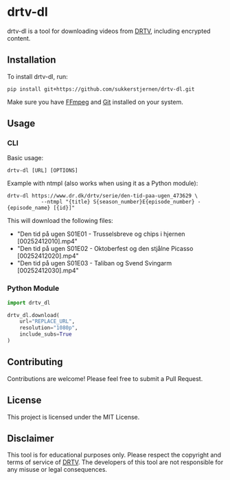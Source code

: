# drtv-dl

drtv-dl is a tool for downloading videos from [DRTV](https://dr.dk/drtv), including encrypted content.

## Installation

To install drtv-dl, run:

```
pip install git+https://github.com/sukkerstjernen/drtv-dl.git
```

Make sure you have [FFmpeg](https://ffmpeg.org) and [Git](https://git-scm.com) installed on your system.

## Usage

### CLI

Basic usage:

```
drtv-dl [URL] [OPTIONS]
```

Example with ntmpl (also works when using it as a Python module):

```
drtv-dl https://www.dr.dk/drtv/serie/den-tid-paa-ugen_473629 \
           --ntmpl "{title} S{season_number}E{episode_number} - {episode_name} [{id}]"
```

This will download the following files:
- "Den tid på ugen S01E01 - Trusselsbreve og chips i hjernen [00252412010].mp4"
- "Den tid på ugen S01E02 - Oktoberfest og den stjålne Picasso [00252412020].mp4"
- "Den tid på ugen S01E03 - Taliban og Svend Svingarm [00252412030].mp4"

### Python Module

```python
import drtv_dl    

drtv_dl.download(
    url="REPLACE_URL", 
    resolution="1080p", 
    include_subs=True
)
```

## Contributing

Contributions are welcome! Please feel free to submit a Pull Request.

## License

This project is licensed under the MIT License.

## Disclaimer

This tool is for educational purposes only. Please respect the copyright and terms of service of [DRTV](https://dr.dk/drtv). The developers of this tool are not responsible for any misuse or legal consequences.